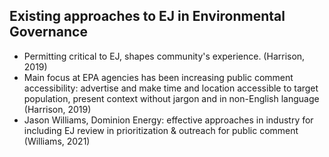 ## Existing approaches to EJ in Environmental Governance
* Permitting critical to EJ, shapes community's experience. (Harrison, 2019)
* Main focus at EPA agencies has been increasing public comment accessibility: advertise and make time and location accessible to target population, present context without jargon and in non-English language (Harrison, 2019)
* Jason Williams, Dominion Energy: effective approaches in industry for including EJ review in prioritization & outreach for public comment (Williams, 2021)
